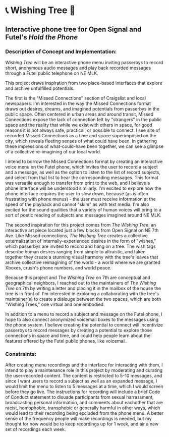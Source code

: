 # 📞 Wishing Tree 🌳
## Interactive phone tree for Open Signal and Futel's _Hold the Phone_

### Description of Concept and Implementation: 
_Wishing Tree_ will be an interactive phone menu inviting passerbys to record short, anonymous audio messages and play back recorded messages through a Futel public telephone on NE MLK.

This project draws inspiration from two place-based interfaces that explore and archive unfulfilled potentials.

The first is the "Missed Connections" section of Craigslist and local newspapers. I'm interested in the way the Missed Connections format draws out desires, dreams, and imagined potentials from passerbys in the public space. Often centered in urban areas and around transit, Missed Connections expose the lack of connection felt by "strangers" in the public space and the reality that while we exist with others in space, for good reasons it is not always safe, practical, or possible to connect. I see site of recorded Missed Connections as a time and space superimposed on the city, which reveals fleeting senses of what could have been. In gathering these impressions of what-could-have been together, we can see a glimpse of a collective re-imagining of our local world.

I intend to borrow the Missed Connections format by creating an interactive voice menu on the Futel phone, which invites the user to record a subject and a message, as well as the option to listen to the list of record subjects, and select from that list to hear the corresponding messages.  This format was versatile enough to transfer from print to the web, and I believe a phone interface will be understood similarly. I'm excited to explore how the phone interface requires the user to slow down, because (as is often frustrating with phone menus) - the user must receive information at the speed of the playback and cannot "skim" as with text media. I'm also excited for the sound qualities that a variety of human voices will bring to a sort of poetic reading of subjects and messages imagined around NE MLK.

The second inspiration for this project comes from _The Wishing Tree_, an interactive art piece located just a few blocks from Open Signal on NE 7th Ave. Like Missed connections, _The Wishing Tree_ creates a collective externalization of internally-experienced desires in the form of "wishes," which passerbys are invited to record and hang on a tree. The wish tags describe human desires ranging from simple to altruistic, and taken together they create a stunning visual harmony with the tree's leaves that archive collective reimagining of the world - a world where we are granted Xboxes, crush's phone numbers, and world peace.

Because this project and  _The Wishing Tree_ on 7th are conceptual and geographical neighbors, I reached out to the maintainers of _The Wishing Tree_ on 7th by writing a letter and placing it in the mailbox of the house the tree is in front of. I'm interested in exploring a collaborating with the tree's maintainer(s) to create a dialouge between the two spaces, which are both "Wishing Trees," one virtual and one embodied.

In addition to a menu to record a subject and message on the Futel phone, I hope to also connect anonymized voicemail boxes to the messages using the phone system. I believe creating the potential to connect will incentivize passerbys to record messages by creating a potential to explore those connections in space and time, and could help people learn about the features offered by the Futel public phones, like voicemail.

### Constraints:
After creating menu recordings and the interface for interacting with them, I intend to play a maintenance role in this project by moderating and curating the user-recorded content. The content is restricted to 5-10 messages, and since I want users to record a subject as well as an expanded message, I would limit the menu to listen to 5 messages at a time, which I would screen before they go live. The instructions for recording will include a brief Code of Conduct statement to disuade participants from sexual harrassment, broadcasting personal information, and comments about eachother that are racist, homophobic, transphobic or generally harmful in other ways, which would lead to their recording being excluded from the phone menu. A better sense of the frequency people will make recordings is needed, but my thought for now would be to keep recordings up for 1 week, and air a new set of recordings each week.

